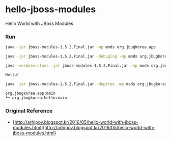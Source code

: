 # hello-jboss-modules
Hello World with JBoss Modules

### Run

```sh
java -jar jboss-modules-1.5.2.Final.jar -mp mods org.jbugkorea.app

java -jar jboss-modules-1.5.2.Final.jar -debuglog -mp mods org.jbugkorea.app

java -verbose:class -jar jboss-modules-1.5.2.Final.jar -mp mods org.jbugkorea.app

Hello!
```

```sh 
java -jar jboss-modules-1.5.2.Final.jar -deptree -mp mods org.jbugkorea.app

org.jbugkorea.app:main
└─ org.jbugkorea.hello:main
```

### Original Reference

* [http://arhipov.blogspot.kr/2016/05/hello-world-with-jboss-modules.html](http://arhipov.blogspot.kr/2016/05/hello-world-with-jboss-modules.html)